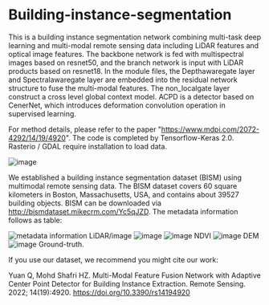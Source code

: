 # Building-instance-segmentation

 This is a building instance segmentation network combining multi-task deep learning and multi-modal remote sensing data including LiDAR features and optical image features. The backbone network is fed  with multispectral images based on resnet50, and the branch network is input with LiDAR products based on resnet18. In the module files, the Depthawaregate layer and Spectralawaregate layer are embedded into the residual network structure to fuse the multi-modal features. The non_localgate layer construct a cross level global context model. ACPD is a detector based on CenerNet, which introduces deformation convolution operation in supervised learning.
 
For method details, please refer to the paper "https://www.mdpi.com/2072-4292/14/19/4920". The code is completed by Tensorflow-Keras 2.0. Rasterio / GDAL require installation to load data.

![image](https://user-images.githubusercontent.com/15941731/183735499-82258816-ba97-4853-9bdf-06da5c215077.png)

We established a building instance segmentation dataset (BISM) using multimodal remote sensing data. The BISM dataset covers 60 square kilometers in Boston, Massachusetts, USA, and contains about 39527 building objects. BISM can be downloaded via http://bismdataset.mikecrm.com/Yc5qJZD. The metadata information  follows as table:

![metadata information](https://user-images.githubusercontent.com/15941731/183740607-24427d53-6b9d-4295-b9f9-51df8f1df82f.jpg)
LiDAR/image ![image](https://user-images.githubusercontent.com/15941731/183751773-a3bc4f2b-e411-4cb0-a6c7-0ba9a522a9da.png)  ![image](https://user-images.githubusercontent.com/15941731/183759807-768f595f-91e5-4a70-b8e9-450bb7b95bdf.png) NDVI ![image](https://user-images.githubusercontent.com/15941731/183759907-ec2f2790-2f38-4940-bb91-f34c2067bbfd.png) DEM ![image](https://user-images.githubusercontent.com/15941731/183760246-e57dbba4-27bd-4482-b6e1-f2c6595210f5.png) Ground-truth.
 
If you use our dataset, we recommend you might cite our work:

Yuan Q, Mohd Shafri HZ. Multi-Modal Feature Fusion Network with Adaptive Center Point Detector for Building Instance Extraction. Remote Sensing. 2022; 14(19):4920. https://doi.org/10.3390/rs14194920








